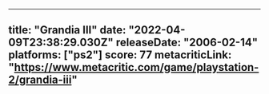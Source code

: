 
---
title: "Grandia III"
date: "2022-04-09T23:38:29.030Z"
releaseDate: "2006-02-14"
platforms: ["ps2"]
score: 77
metacriticLink: "https://www.metacritic.com/game/playstation-2/grandia-iii"
---
